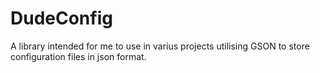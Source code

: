# DudeConfig

A library intended for me to use in varius projects utilising GSON to store configuration files in json format.
